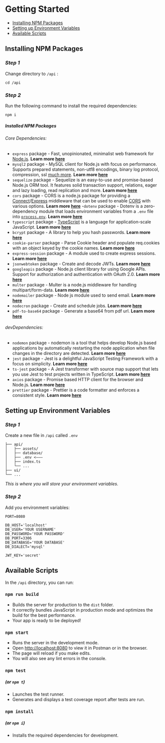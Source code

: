 # Getting Started

- [Installing NPM Packages](#installing-npm-packages)
- [Setting up Environment Variables](#setting-up-environment-variables)
- [Available Scripts](#available-scripts)

## Installing NPM Packages

### _Step 1_

Change directory to `/api` :

```
cd /api
```

### _Step 2_

Run the following command to install the required dependencies:

```
npm i
```

##### Installed NPM Packages

###### _Core Dependencies:_

- `express` package - Fast, unopinionated, minimalist web framework for [Node.js](http://nodejs.org/). **Learn more [here](https://www.npmjs.com/package/express)**
- `mysql2` package - MySQL client for Node.js with focus on performance. Supports prepared statements, non-utf8 encodings, binary log protocol, compression, ssl [much more](https://github.com/sidorares/node-mysql2/tree/master/documentation). **Learn more [here](https://www.npmjs.com/package/mysql2)**
- `sequelize` package - Sequelize is an easy-to-use and promise-based Node.js ORM tool. It features solid transaction support, relations, eager and lazy loading, read replication and more. **Learn more [here](https://www.npmjs.com/package/sequelize)**
- `cors` package - CORS is a node.js package for providing a [Connect](http://www.senchalabs.org/connect/)/[Express](http://expressjs.com/) middleware that can be used to enable [CORS](http://en.wikipedia.org/wiki/Cross-origin_resource_sharing) with various options. **Learn more [here](https://www.npmjs.com/package/cors)** -`dotenv` package - Dotenv is a zero-dependency module that loads environment variables from a `.env` file into [`process.env`](https://nodejs.org/docs/latest/api/process.html#process_process_env). **Learn more [here](https://www.npmjs.com/package/dotenv)**
- `typescript` package - [TypeScript](https://www.typescriptlang.org/) is a language for application-scale JavaScript. **Learn more [here](https://www.npmjs.com/package/typescript)**
- `bcrypt` package - A library to help you hash passwords. **Learn more [here](https://www.npmjs.com/package/bcrypt)**
- `cookie-parser` package - Parse Cookie header and populate req.cookies with an object keyed by the cookie names. **Learn more [here](https://www.npmjs.com/package/cookie-parser)**
- `express-session` package - A module used to create express sessions. **Learn more [here](https://www.npmjs.com/package/express-session)**
- `jsonwebtoken` package - Create and decode JWTs. **Learn more [here](https://www.npmjs.com/package/jsonwebtoken)**
- `googleapis` package - Node.js client library for using Google APIs. Support for authorization and authentication with OAuth 2.0. **Learn more [here](https://www.npmjs.com/package/googleapis)**
- `multer` package - Multer is a node.js middleware for handling multipart/form-data. **Learn more [here](https://www.npmjs.com/package/multer)**
- `nodemailer` package - Node js module used to send email. **Learn more [here](https://www.npmjs.com/package/nodemailer)**
- `nodecron` package - Create and schedule jobs. **Learn more [here](https://www.npmjs.com/package/cron)**
- `pdf-to-base64` package - Generate a base64 from pdf url. **Learn more [here](https://www.npmjs.com/package/pdf-to-base64)**


###### _devDependencies:_

- `nodemon` package - nodemon is a tool that helps develop Node.js based applications by automatically restarting the node application when file changes in the directory are detected. **Learn more [here](https://www.npmjs.com/package/nodemon)**
- `jest` package - Jest is a delightful JavaScript Testing Framework with a focus on simplicity. **Learn more [here](https://jestjs.io/)**
- `ts-jest` package - A Jest transformer with source map support that lets you use Jest to test projects written in TypeScript. **Learn more [here](https://www.npmjs.com/package/ts-jest)**
- `axios` package - Promise based HTTP client for the browser and Node.js. **Learn more [here](https://www.npmjs.com/package/axios)**
- `prettier` package - Prettier is a code formatter and enforces a consistent style. **Learn more [here](https://prettier.io/)**

## Setting up Environment Variables

### _Step 1_

Create a new file in `/api` called `.env`

```
├── api/
│   ├── assets/
│   ├── database/
│   ├── .env <–––
│   ├── index.ts
│   └── ...
├── ui/
└── ...
```

_This is where you will store your environment variables._

### _Step 2_

Add you environment variables:

```
PORT=8080

DB_HOST='localhost'
DB_USER='YOUR USERNAME'
DB_PASSWORD='YOUR PASSWORD'
DB_PORT=3306
DB_DATABASE='YOUR DATABASE'
DB_DIALECT='mysql'

JWT_KEY='secret'
```

## Available Scripts

In the `/api` directory, you can run:

### `npm run build`

- Builds the server for production to the `dist` folder.
- It correctly bundles JavaScript in production mode and optimizes the build for the best performance.
- Your app is ready to be deployed!

### `npm start`

- Runs the server in the development mode.
- Open [http://localhost:8080](http://localhost:8080) to view it in Postman or in the browser.
- The page will reload if you make edits.
- You will also see any lint errors in the console.

### `npm test`

##### (or `npm t`)

- Launches the test runner.
- Generates and displays a test coverage report after tests are run.

### `npm install`

##### (or `npm i`)

- Installs the required dependencies for development.
